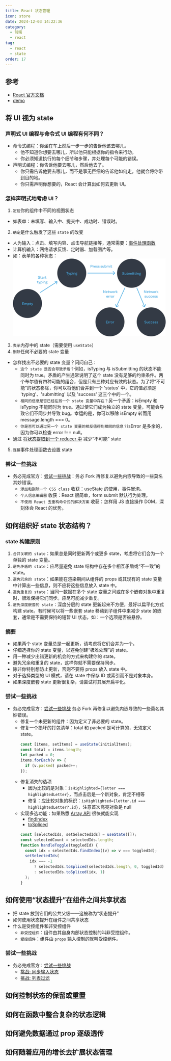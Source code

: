 ```yaml
---
title: React 状态管理
icon: store
date: 2024-12-03 14:22:36
category:
  - 前端
  - react
tag:
  - react
  - state
order: 17
---
```


## 参考
- [React 官方文档](https://zh-hans.react.dev/learn/managing-state)
- [demo](https://www.takeseem.com/demo-react/demo/react-state)

## 将 UI 视为 state
### 声明式 UI 编程与命令式 UI 编程有何不同？
- 命令式编程：你坐在车上然后一步一步的告诉他该去哪儿。
  - 他不知道你想要去哪儿，所以他只能根据你的指令来行动。
  - 你必须知道执行的每个细节和步骤，并处理每个可能的错误。
- 声明式编程：你告诉他要去哪儿，然后他去了。
  - 你只需告诉他要去哪儿，而不是事无巨细的告诉他如何走，他就会将你带到目的地。
  - 你只需声明你想要的，React 会计算出如何去更新 UI。

### 怎样声明式地考虑 UI？
1. `定位`你的组件中不同的视图状态
  - 如表单：未填写、输入中、提交中、成功时、错误时。
2. `确定`是什么触发了这些 `state` 的改变
  - 人为输入：点击、填写内容、点击导航链接等，通常需要：[事件处理函数](https://zh-hans.react.dev/learn/responding-to-events)
  - 计算机输入：网络请求反馈、定时器、加载图片等。
  - 如：表单的各种状态：
  ![表单的各种状态](react-learn-03-state-1.png)
3. `表示`内存中的 state（需要使用 `useState`）
4. `删除`任何不必要的 state 变量
  - 怎样找出不必要的 state 变量？问问自己：
    - `这个 state 是否会导致矛盾？`例如，isTyping 与 isSubmitting 的状态不能同时为 true。矛盾的产生通常说明了这个 state 没有足够的约束条件。两个布尔值有四种可能的组合，但是只有三种对应有效的状态。为了将“不可能”的状态移除，你可以将他们合并到一个 'status' 中，它的值必须是 'typing'、'submitting' 以及 'success' 这三个中的一个。
    - `相同的信息是否已经在另一个 state 变量中存在？`另一个矛盾：isEmpty 和 isTyping 不能同时为 true。通过使它们成为独立的 state 变量，可能会导致它们不同步并导致 bug。幸运的是，你可以移除 isEmpty 转而用 message.length === 0。
    - `你是否可以通过另一个 state 变量的相反值得到相同的信息？`isError 是多余的，因为你可以检查 error !== null。
  - 通过 [将状态提取到一个 reducer 中](https://zh-hans.react.dev/learn/extracting-state-logic-into-a-reducer) 减少“不可能” state
5. `连接`事件处理函数去设置 state

### 尝试一些挑战
- 务必完成官方：[尝试一些挑战](https://zh-hans.react.dev/learn/reacting-to-input-with-state#challenges)：务必 Fork 再修复以避免内嵌导致的一些莫名其妙错误。
  - `添加和删除一个 CSS class` 收获：useState 的使用，事件冒泡。
  - `个人信息编辑器` 收获：React 很简单，form submit 默认行为处理。
  - `不使用 React 去重构命令式的解决方案` 收获：怎样用 JS 直接操作 DOM，深刻体会 React 的优势。

## 如何组织好 state 状态结构？
### state 构建原则
1. `合并关联的 state`：如果总是同时更新两个或更多 state，考虑将它们合为一个单独的 state 变量。
1. `避免矛盾的 state`：应尽量避免 state 结构中存在多个相互矛盾或“不一致”的 state。
1. `避免冗余的 state`：如果能在渲染期间从组件的 props 或其现有的 state 变量中计算出一些信息，则不应将这些信息放入 state 中。
1. `避免重复的 state`：当同一数据在多个 state 变量之间或在多个嵌套对象中重复时，很难保持它们同步。应尽可能减少重复。
1. `避免深度嵌套的 state`：深度分层的 state 更新起来不方便，最好以扁平化方式构建 state。有时候可以将一些嵌套 state 移动到子组件中来减少 state 的嵌套，通常是不需要保持的短暂 UI 状态，如：一个选项是否被悬停。

### 摘要
- 如果两个 state 变量总是一起更新，请考虑将它们合并为一个。
- 仔细选择你的 state 变量，以避免创建“极难处理”的 state。
- 用一种减少出错更新的机会的方式来构建你的 state。
- 避免冗余和重复的 state，这样你就不需要保持同步。
- 除非你特别想防止更新，否则不要将 props 放入 state 中。
- 对于选择类型的 UI 模式，请在 state 中保存 ID 或索引而不是对象本身。
- 如果深度嵌套 state 更新很复杂，请尝试将其展开扁平化。

### 尝试一些挑战
- 务必完成官方：[尝试一些挑战](https://zh-hans.react.dev/learn/choosing-the-state-structure#challenges) 务必 Fork 再修复以避免内嵌导致的一些莫名其妙错误。
  - 修复一个未更新的组件：因为定义了非必要的 state。
  - 修复一个损坏的打包清单：total 和 packed 是可计算的，无须定义 state。
    ```jsx
    const [items, setItems] = useState(initialItems);
    const total = items.length;
    let packed = 0;
    items.forEach(v => {
      if (v.packed) packed++; 
    });
    ```
  - 修复消失的选项
    - 因为比较的是对象：`isHighlighted={letter === highlightedLetter}`，而点击后是一个新对象，肯定不相等
    - 修复：应比较对象的标识：`isHighlighted={letter.id === highlightedLetter?.id}`，注意首次高亮对象是 null
  - 实现多选功能：如果熟悉 [Array API](https://developer.mozilla.org/zh-CN/docs/Web/JavaScript/Reference/Global_Objects/Array#实例方法) 很快就能实现
    - [findIndex](https://developer.mozilla.org/zh-CN/docs/Web/JavaScript/Reference/Global_Objects/Array/findIndex#语法)
    - [toSpliced](https://developer.mozilla.org/zh-CN/docs/Web/JavaScript/Reference/Global_Objects/Array/toSpliced)
    ```jsx
    const [selectedIds, setSelectedIds] = useState([]);
    const selectedCount = selectedIds.length;
    function handleToggle(toggledId) {
      const idx = selectedIds.findIndex((v) => v === toggledId);
      setSelectedIds(
        idx === -1
          ? selectedIds.toSpliced(selectedIds.length, 0, toggledId)
          : selectedIds.toSpliced(idx, 1)
      );
    }
    ```

## 如何使用“状态提升”在组件之间共享状态
- 把 state 放到它们的公共父级——这被称为“状态提升”
- 如何使用状态提升在组件之间共享状态
- 什么是受控组件和非受控组件
  - `非受控组件`：组件由其自身内部状态控制的叫非受控组件。
  - `受控组件`：组件由 `props` 输入控制的就叫受控组件。

### 尝试一些挑战
- 务必完成官方：[尝试一些挑战](https://zh-hans.react.dev/learn/sharing-state-between-components#challenges) 
  - [挑战: 同步输入状态]()
  - [挑战: 列表过滤]()

## 如何控制状态的保留或重置

## 如何在函数中整合复杂的状态逻辑

## 如何避免数据通过 prop 逐级透传

## 如何随着应用的增长去扩展状态管理
